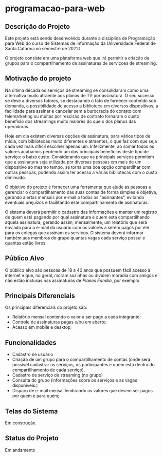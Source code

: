 # programacao-para-web
## Descrição do Projeto
Este projeto está sendo desenvolvido durante a disciplina de Programação para Web do curso de Sistemas de Informação da Universidade Federal de Santa Catarina no semestre de 2021.1.

O projeto consiste em uma plataforma web que irá permitir a criação de grupos para o compartilhamento de assinaturas de serviçoes de streaming.
## Motivação do projeto
Na última década os serviços de streaming se consolidaram como uma alternativa muito atraente aos planos de TV por assinatura. O seu sucesso se deve a diversos fatores, se destacando o fato de fornecer conteúdo sob demanda, a possibilidade de acesso a biblioteca em diversos dispositivos, a facilidade para assinar e cancelar sem a burocracia do contato com telemarketing ou multas por rescisão de contrato tornaram o custo benefício dos streamings muito maiores do que o dos planos das operadoras.

Hoje em dia existem diversas opções de assinatura, para vários tipos de mídia, com bibliotecas muito diferentes e atraentes, o que faz com que seja cada vez mais difícil escolher apenas um. Infelizmente, ao somar todos os valores acabamos perdendo um dos principais benefícios deste tipo de serviço: o baixo custo. Considerando que os principais serviços permitem que a assinatura seja utilizada por diversas pessoas em mais de um dispositivo ao mesmo tempo, se torna uma boa opção compartilhar com outras pessoas, podendo assim ter acesso a várias bibliotecas com o custo diminuído.

O objetivo do projeto é fornecer uma ferramenta que ajude as pessoas a gerenciar o compartilhamento das suas contas de forma simples e objetiva, gerando alertas mensais por e-mail a todos os “assinantes”, evitando eventuais prejuízos e facilitando este compartilhamento de assinaturas.

O sistema deverá permitir o cadastro das informações e manter um registro de quem está pagando por qual assinatura e quem está compartilhando aquela assinatura, gerando assim, mensalmente, um relatório que será enviado para o e-mail do usuário com os valores a serem pagos por ele para os colegas que assinam os serviços. O sistema deverá informar também aos membros do grupo quantas vagas cada serviço possui e quantas estão livres.
## Público Alvo
O público alvo são pessoas de 18 a 40 anos que possuem fácil acesso à internet e que, no geral, moram sozinhas ou dividem moradia com amigos e não estão inclusas nas assinaturas de *Planos Família*, por exemplo.

## Principais Diferenciais
Os principais diferenciais do projeto são:
- Relatório mensal contendo o valor a ser pago a cada integrante;
- Controle de assinaturas pagas e/ou em aberto;
- Acesso em mobile e desktop;

## Funcionalidades
- Cadastro de usuário
- Criação de um grupo para o compartilhamento de contas (onde será possível cadastrar os serviços, os participantes e quem está dentro do compartilhamento de cada serviço).
- Cadastro de serviço de streaming (no grupo)
- Consulta do grupo (informações sobre os serviços e as vagas disponíveis.)
- Disparo de e-mail mensal lembrando os valores que devem ser pagos por quem e para quem;

## Telas do Sistema
Em construção.

## Status do Projeto
Em andamento

